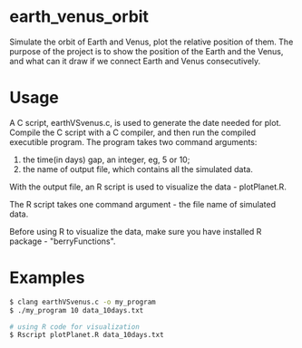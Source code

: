 # earth_venus_orbit
Simulate the orbit of Earth and Venus, plot the relative position of them.
The purpose of the project is to show the position of the Earth and the Venus, and what can it draw if we connect Earth and Venus consecutively.

# Usage
A C script, earthVSvenus.c, is used to generate the date needed for plot.
Compile the C script with a C compiler, and then run the compiled executible program. The program takes two command arguments:
1) the time(in days) gap, an integer, eg, 5 or 10;
2) the name of output file, which contains all the simulated data.

With the output file, an R script is used to visualize the data - plotPlanet.R.

The R script takes one command argument - the file name of simulated data.

Before using R to visualize the data, make sure you have installed R package - "berryFunctions".

# Examples
```bash
$ clang earthVSvenus.c -o my_program
$ ./my_program 10 data_10days.txt

# using R code for visualization
$ Rscript plotPlanet.R data_10days.txt 
```
